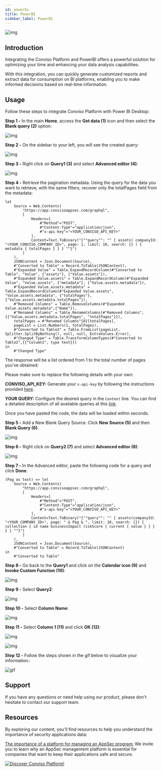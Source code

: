 ```yaml
---
id: powerbi
title: PowerBI
sidebar_label: PowerBI
---
```

<div style={{textAlign: 'center'}}>

![img](../../static/img/powerbi-layout.png)

</div>

## Introduction

Integrating the Conviso Platform and PowerBI offers a powerful solution for optimizing your time and enhancing your data analysis capabilities.

With this integration, you can quickly generate customized reports and extract data for consumption on BI platforms, enabling you to make informed decisions based on real-time information.

## Usage

Follow these steps to integrate Conviso Platform with Power BI Desktop:

**Step 1 -** In the main **Home**, access the **Get data (1)** icon and then select the **Blank query (2)** option:

<div style={{textAlign: 'center'}}>

![img](../../static/img/powerbi/power-bi-img1.png)

</div>

**Step 2 -** On the sidebar to your left, you will see the created query:

<div style={{textAlign: 'center'}}>

![img](../../static/img/powerbi/power-bi-img2.png)

</div>

**Step 3 -** Right click on **Query1 (3)** and  select **Advanced editor (4)**:

<div style={{textAlign: 'center'}}>

![img](../../static/img/powerbi/power-bi-img3.png)

</div>

**Step 4 -** Retrieve the pagination metadata.  Using the query for the data you want to retrieve, with the same filters, recover only the totalPages field from the metadata:

```
let
    Source = Web.Contents(
        "https://app.convisoappsec.com/graphql",
        [
            Headers=[
                #"Method"="POST",
                #"Content-Type"="application/json",
                #"x-api-key"="<YOUR_CONVISO_API_KEY>"
            ],
            Content=Text.ToBinary("{""query"": "" { assets( companyId: "<YOUR_CONVISO_COMPANY_ID>", page: 1, limit: 10, search: {} ) { metadata { totalPages } } } ""}")
        ]
    ),
    JSONContent = Json.Document(Source),
    #"Converted to Table" = Record.ToTable(JSONContent),
    #"Expanded Value" = Table.ExpandRecordColumn(#"Converted to Table", "Value", {"assets"}, {"Value.assets"}),
    #"Expanded Value.assets" = Table.ExpandRecordColumn(#"Expanded Value", "Value.assets", {"metadata"}, {"Value.assets.metadata"}),
    #"Expanded Value.assets.metadata" = Table.ExpandRecordColumn(#"Expanded Value.assets", "Value.assets.metadata", {"totalPages"}, {"Value.assets.metadata.totalPages"}),
    #"Removed Columns" = Table.RemoveColumns(#"Expanded Value.assets.metadata",{"Name"}),
    #"Renamed Columns" = Table.RenameColumns(#"Removed Columns",{{"Value.assets.metadata.totalPages", "totalPages"}}),
    totalPages = #"Renamed Columns"{0}[totalPages],
    pageList = List.Numbers(1, totalPages),
    #"Converted to Table2" = Table.FromList(pageList, Splitter.SplitByNothing(), null, null, ExtraValues.Error),
    #"Changed Type" = Table.TransformColumnTypes(#"Converted to Table2",{{"Column1", type text}})
in
    #"Changed Type"
```

The response will be a list ordered from 1 to the total number of pages you've obtained:

Please make sure to replace the following details with your own:

**CONVISO_API_KEY:** Generate your ```x-api-key``` by following the instructions provided [here](/docs/platform/security-feed.md#generate-api-key).

<!--**COMPANY_ID:** Obtain your company id by navigating to the "Companies" section under "Settings" in the Conviso Platform.-->

**YOUR QUERY:** Configure the desired query in the ```Content``` line. You can find a detailed description of all available queries at this [link](/docs/api/api-overview.md).

Once you have pasted the code, the data will be loaded within seconds.

**Step 5 -** Add a New Blank Query Source. Click **New Source (5)** and then **Blank Query (6)**:

<div style={{textAlign: 'center'}}>

![img](../../static/img/powerbi/power-bi-img4.png)

</div>

**Step 6 -**  Right click on **Query2 (7)** and select **Advanced editor (8)**:

<div style={{textAlign: 'center'}}>

![img](../../static/img/powerbi/power-bi-img5.png)

</div>

**Step 7 -** In the Advanced editor, paste the following code for a query and click **Done**:

```
(Pag as text) => let
    Source = Web.Contents(
        "https://app.convisoappsec.com/graphql",
        [
            Headers=[
                #"Method"="POST",
                #"Content-Type"="application/json",
                #"x-api-key"="<YOUR_CONVISO_API_KEY>"
            ],
            Content=Text.ToBinary("{""query"": "" { assets(companyId: "<YOUR_COMPANY_ID>", page: " & Pag & ", limit: 10, search: {}) { collection { id name businessImpact riskScore { current { value } } } } } ""}")
        ]
    ),
    JSONContent = Json.Document(Source),
    #"Converted to Table" = Record.ToTable(JSONContent)
in
    #"Converted to Table"
```

**Step 8 -** Go back to the **Query1** and click on the **Calendar icon (9)** and **Invoke Custom Function (10)**:

<div style={{textAlign: 'center'}}>

![img](../../static/img/powerbi/power-bi-img6.png)

</div>

**Step 9 -** Select **Query2**:

<div style={{textAlign: 'center'}}>

![img](../../static/img/powerbi/power-bi-img7.png)

</div>

**Step 10 -** Select **Column Name**:

<div style={{textAlign: 'center'}}>

![img](../../static/img/powerbi/power-bi-img8.png)

</div>

**Step 11 -** Select **Column 1 (11)** and click **OK (12)**:

<div style={{textAlign: 'center'}}>

![img](../../static/img/powerbi/power-bi-img9.png)

</div>

<div style={{textAlign: 'center'}}>

![img](../../static/img/powerbi/power-bi-img10.png)

</div>

**Step 12 -** Follow the steps shown in the gif below to visualize your information::

<div style={{textAlign: 'center'}}>

![gif](../../static/img/powerbi/power-bi-img11.gif)

</div>

## Support

If you have any questions or need help using our product, please don't hesitate to contact our support team.

## Resources

By exploring our content, you'll find resources to help you understand the importance of security applications data:

[The importance of a platform for managing an AppSec program:](https://bit.ly/42JEfrq) We invite you to learn why an AppSec management platform is essential for companies that want to keep their applications safe and secure.

[![Discover Conviso Platform!](https://no-cache.hubspot.com/cta/default/5613826/interactive-125788977029.png)](https://cta-service-cms2.hubspot.com/web-interactives/public/v1/track/redirect?encryptedPayload=AVxigLKtcWzoFbzpyImNNQsXC9S54LjJuklwM39zNd7hvSoR%2FVTX%2FXjNdqdcIIDaZwGiNwYii5hXwRR06puch8xINMyL3EXxTMuSG8Le9if9juV3u%2F%2BX%2FCKsCZN1tLpW39gGnNpiLedq%2BrrfmYxgh8G%2BTcRBEWaKasQ%3D&webInteractiveContentId=125788977029&portalId=5613826)